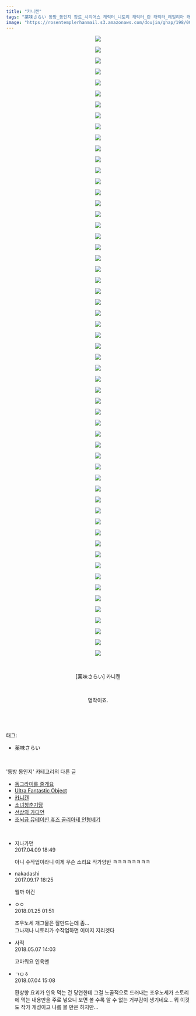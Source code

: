 ```yaml
---
title: "카니캔"
tags: "薬味さらい 동방_동인지 장르_시리어스 캐릭터_니토리 캐릭터_란 캐릭터_레밀리아 캐릭터_루미아 캐릭터_리글 캐릭터_마리사 캐릭터_메이링 캐릭터_모미지 캐릭터_ 미스티아 캐릭터_사나에 캐릭터_사쿠야 캐릭터_아야 캐릭터_앨리스 캐릭터_유카리 캐릭터_첸 캐릭터_카센 캐릭터_케이네 캐릭터_코가사 캐릭터_하타테 캐릭터_후토 캐릭터_히나"
image: "https://rosentemplerhanmail.s3.amazonaws.com/doujin/ghap/198/001.jpg"
---
```

<div class="article">
<p style="text-align: center; clear: none; float: none;"><img src="{{ site.imgserver11 }}/ghap/198/001.jpg"/></p>
<p style="text-align: center; clear: none; float: none;"><img src="{{ site.imgserver11 }}/ghap/198/002.jpg"/></p>
<p style="text-align: center; clear: none; float: none;"><img src="{{ site.imgserver11 }}/ghap/198/003.jpg"/></p>
<p style="text-align: center; clear: none; float: none;"><img src="{{ site.imgserver11 }}/ghap/198/004.jpg"/></p>
<p style="text-align: center; clear: none; float: none;"><img src="{{ site.imgserver11 }}/ghap/198/005.jpg"/></p>
<p style="text-align: center; clear: none; float: none;"><img src="{{ site.imgserver11 }}/ghap/198/006.jpg"/></p>
<p style="text-align: center; clear: none; float: none;"><img src="{{ site.imgserver11 }}/ghap/198/007.jpg"/></p>
<p style="text-align: center; clear: none; float: none;"><img src="{{ site.imgserver11 }}/ghap/198/008.jpg"/></p>
<p style="text-align: center; clear: none; float: none;"><img src="{{ site.imgserver11 }}/ghap/198/009.jpg"/></p>
<p style="text-align: center; clear: none; float: none;"><img src="{{ site.imgserver11 }}/ghap/198/010.jpg"/></p>
<p style="text-align: center; clear: none; float: none;"><img src="{{ site.imgserver11 }}/ghap/198/011.jpg"/></p>
<p style="text-align: center; clear: none; float: none;"><img src="{{ site.imgserver11 }}/ghap/198/012.jpg"/></p>
<p style="text-align: center; clear: none; float: none;"><img src="{{ site.imgserver11 }}/ghap/198/013.jpg"/></p>
<p style="text-align: center; clear: none; float: none;"><img src="{{ site.imgserver11 }}/ghap/198/014.jpg"/></p>
<p style="text-align: center; clear: none; float: none;"><img src="{{ site.imgserver11 }}/ghap/198/015.jpg"/></p>
<p style="text-align: center; clear: none; float: none;"><img src="{{ site.imgserver11 }}/ghap/198/016.jpg"/></p>
<p style="text-align: center; clear: none; float: none;"><img src="{{ site.imgserver11 }}/ghap/198/017.jpg"/></p>
<p style="text-align: center; clear: none; float: none;"><img src="{{ site.imgserver11 }}/ghap/198/018.jpg"/></p>
<p style="text-align: center; clear: none; float: none;"><img src="{{ site.imgserver11 }}/ghap/198/019.jpg"/></p>
<p style="text-align: center; clear: none; float: none;"><img src="{{ site.imgserver11 }}/ghap/198/020.jpg"/></p>
<p style="text-align: center; clear: none; float: none;"><img src="{{ site.imgserver11 }}/ghap/198/021.jpg"/></p>
<p style="text-align: center; clear: none; float: none;"><img src="{{ site.imgserver11 }}/ghap/198/022.jpg"/></p>
<p style="text-align: center; clear: none; float: none;"><img src="{{ site.imgserver11 }}/ghap/198/023.jpg"/></p>
<p style="text-align: center; clear: none; float: none;"><img src="{{ site.imgserver11 }}/ghap/198/024.jpg"/></p>
<p style="text-align: center; clear: none; float: none;"><img src="{{ site.imgserver11 }}/ghap/198/025.jpg"/></p>
<p style="text-align: center; clear: none; float: none;"><img src="{{ site.imgserver11 }}/ghap/198/026.jpg"/></p>
<p style="text-align: center; clear: none; float: none;"><img src="{{ site.imgserver11 }}/ghap/198/027.jpg"/></p>
<p style="text-align: center; clear: none; float: none;"><img src="{{ site.imgserver11 }}/ghap/198/028.jpg"/></p>
<p style="text-align: center; clear: none; float: none;"><img src="{{ site.imgserver11 }}/ghap/198/029.jpg"/></p>
<p style="text-align: center; clear: none; float: none;"><img src="{{ site.imgserver11 }}/ghap/198/030.jpg"/></p>
<p style="text-align: center; clear: none; float: none;"><img src="{{ site.imgserver11 }}/ghap/198/031.jpg"/></p>
<p style="text-align: center; clear: none; float: none;"><img src="{{ site.imgserver11 }}/ghap/198/032.jpg"/></p>
<p style="text-align: center; clear: none; float: none;"><img src="{{ site.imgserver11 }}/ghap/198/033.jpg"/></p>
<p style="text-align: center; clear: none; float: none;"><img src="{{ site.imgserver11 }}/ghap/198/034.jpg"/></p>
<p style="text-align: center; clear: none; float: none;"><img src="{{ site.imgserver11 }}/ghap/198/035.jpg"/></p>
<p style="text-align: center; clear: none; float: none;"><img src="{{ site.imgserver11 }}/ghap/198/036.jpg"/></p>
<p style="text-align: center; clear: none; float: none;"><img src="{{ site.imgserver11 }}/ghap/198/037.jpg"/></p>
<p style="text-align: center; clear: none; float: none;"><img src="{{ site.imgserver11 }}/ghap/198/038.jpg"/></p>
<p style="text-align: center; clear: none; float: none;"><img src="{{ site.imgserver11 }}/ghap/198/039.jpg"/></p>
<p style="text-align: center; clear: none; float: none;"><img src="{{ site.imgserver11 }}/ghap/198/040.jpg"/></p>
<p style="text-align: center; clear: none; float: none;"><img src="{{ site.imgserver11 }}/ghap/198/041.jpg"/></p>
<p style="text-align: center; clear: none; float: none;"><img src="{{ site.imgserver11 }}/ghap/198/042.jpg"/></p>
<p style="text-align: center; clear: none; float: none;"><img src="{{ site.imgserver11 }}/ghap/198/043.jpg"/></p>
<p style="text-align: center; clear: none; float: none;"><img src="{{ site.imgserver11 }}/ghap/198/044.jpg"/></p>
<p style="text-align: center; clear: none; float: none;"><img src="{{ site.imgserver11 }}/ghap/198/045.jpg"/></p>
<p style="text-align: center; clear: none; float: none;"><img src="{{ site.imgserver11 }}/ghap/198/046.jpg"/></p>
<p style="text-align: center; clear: none; float: none;"><img src="{{ site.imgserver11 }}/ghap/198/047.jpg"/></p>
<p style="text-align: center; clear: none; float: none;"><img src="{{ site.imgserver11 }}/ghap/198/048.jpg"/></p>
<p style="text-align: center; clear: none; float: none;"><img src="{{ site.imgserver11 }}/ghap/198/049.jpg"/></p>
<p style="text-align: center; clear: none; float: none;"><img src="{{ site.imgserver11 }}/ghap/198/050.jpg"/></p>
<p style="text-align: center; clear: none; float: none;"><img src="{{ site.imgserver11 }}/ghap/198/051.jpg"/></p>
<p style="text-align: center; clear: none; float: none;"><img src="{{ site.imgserver11 }}/ghap/198/052.jpg"/></p>
<p style="text-align: center; clear: none; float: none;"><img src="{{ site.imgserver11 }}/ghap/198/053.jpg"/></p>
<p style="text-align: center; clear: none; float: none;"><img src="{{ site.imgserver11 }}/ghap/198/054.jpg"/></p>
<p style="text-align: center; clear: none; float: none;"><img src="{{ site.imgserver11 }}/ghap/198/055.jpg"/></p>
<p style="text-align: center; clear: none; float: none;"><img src="{{ site.imgserver11 }}/ghap/198/056.jpg"/></p>
<p style="text-align: center; clear: none; float: none;"><img src="{{ site.imgserver11 }}/ghap/198/057.jpg"/></p>
<p style="text-align: center; clear: none; float: none;"><br/></p>
<p style="text-align: center; clear: none; float: none;">[薬味さらい] 카니캔</p>
<p style="text-align: center; clear: none; float: none;"><br/></p>
<p style="text-align: center; clear: none; float: none;">명작이죠.</p>
<p><br/></p>
</div><br/>
<div class="tagTrail">
<p>태그: </p>
<ul>
<li>薬味さらい</li>
</ul>
</div><br/>
<div class="another">
<p>'동방 동인지' 카테고리의 다른 글</p>
<ul>
<li><a href="/ghap_200">동그라미를 줄게요</a></li>
<li><a href="/ghap_199">Ultra Fantastic Object</a></li>
<li><a href="/ghap_198">카니캔</a></li>
<li><a href="/ghap_197">소녀청춘기담</a></li>
<li><a href="/ghap_195">선상의 가디언</a></li>
<li><a href="/ghap_194">초뇌급 뮤테이션 휴즈 골리아테 인형베기</a></li>
</ul>
</div><br/>
<div class="cb_module cb_fluid">
<div class="cb_wrt cb_profile">
<div class="comment">
<ul>
<li class="cb_thumb_off" id="comment14961534">
<div class="cb_comment_area">
<div class="cb_info_area">
<div class="cb_section">
<span class="cb_nick_name">지나가던</span>
</div>
<div class="cb_section">
<span class="cb_date">2017.04.09 18:49 </span>
</div>
</div>
<div class="cb_dsc_comment">
<p class="cb_dsc">
											아니 수작업이라니 이게 무슨 소리요 작가양반 ㅋㅋㅋㅋㅋㅋㅋㅋ
										</p>
</div>
</div></li>
<li class="cb_thumb_off" id="comment15084800">
<div class="cb_comment_area">
<div class="cb_info_area">
<div class="cb_section">
<span class="cb_nick_name">nakadashi</span>
</div>
<div class="cb_section">
<span class="cb_date">2017.09.17 18:25 </span>
</div>
</div>
<div class="cb_dsc_comment">
<p class="cb_dsc">
											뭘까 이건
										</p>
</div>
</div></li>
<li class="cb_thumb_off" id="comment15182314">
<div class="cb_comment_area">
<div class="cb_info_area">
<div class="cb_section">
<span class="cb_nick_name">ㅇㅇ</span>
</div>
<div class="cb_section">
<span class="cb_date">2018.01.25 01:51 </span>
</div>
</div>
<div class="cb_dsc_comment">
<p class="cb_dsc">
											조우노세 개그물은 잘만드는데 좀...<br/>
그나저나 니토리가 수작업하면 이미지 지리겟다
										</p>
</div>
</div></li>
<li class="cb_thumb_off" id="comment15251877">
<div class="cb_comment_area">
<div class="cb_info_area">
<div class="cb_section">
<span class="cb_nick_name">사적</span>
</div>
<div class="cb_section">
<span class="cb_date">2018.05.07 14:03 </span>
</div>
</div>
<div class="cb_dsc_comment">
<p class="cb_dsc">
											고마워요 인육맨
										</p>
</div>
</div></li>
<li class="cb_thumb_off" id="comment15280561">
<div class="cb_comment_area">
<div class="cb_info_area">
<div class="cb_section">
<span class="cb_nick_name">ㄱㅁㅎ</span>
</div>
<div class="cb_section">
<span class="cb_date">2018.07.04 15:08 </span>
</div>
</div>
<div class="cb_dsc_comment">
<p class="cb_dsc">
											환상향 요괴가 인육 먹는 건 당연한데 그걸 노골적으로 드러내는 조우노세가 스토리에 먹는 내용만을 주로 넣으니 보면 볼 수록 알 수 없는 거부감이 생기네요... 뭐 이것도 작가 개성이고 나름 볼 만은 하지만...
										</p>
</div>
</div></li>
</ul>
</div>
</div><!-- commentList close -->
</div><br/>
